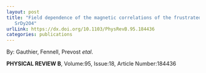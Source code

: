 ```yaml
---
layout: post
title: "Field dependence of the magnetic correlations of the frustrated magnet
   SrDy2O4"
urlLink: https://dx.doi.org/10.1103/PhysRevB.95.184436
categories: publications
---
```

By: Gauthier, Fennell, Prevost *etal*.

**PHYSICAL REVIEW B**, Volume:95, Issue:18, Article Number:184436
